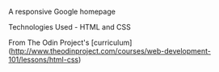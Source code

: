 A responsive Google homepage

Technologies Used - HTML and CSS

From The Odin Project's [curriculum]
(http://www.theodinproject.com/courses/web-development-101/lessons/html-css)
